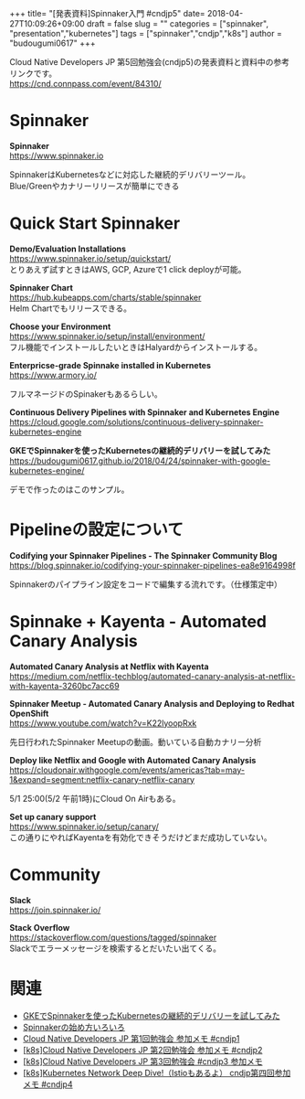 +++
title= "[発表資料]Spinnaker入門 #cndjp5"
date= 2018-04-27T10:09:26+09:00
draft = false
slug = ""
categories = ["spinnaker", "presentation","kubernetes"]
tags = ["spinnaker","cndjp","k8s"]
author = "budougumi0617"
+++

Cloud Native Developers JP 第5回勉強会(cndjp5)の発表資料と資料中の参考リンクです。  
https://cnd.connpass.com/event/84310/

<script async class="speakerdeck-embed" data-id="3f26a8a1f1f44cb2ae26c2cda5978edd" data-ratio="1.77777777777778" src="//speakerdeck.com/assets/embed.js"></script>

# Spinnaker

**Spinnaker**  
https://www.spinnaker.io

SpinnakerはKubernetesなどに対応した継続的デリバリーツール。  
Blue/Greenやカナリーリリースが簡単にできる

# Quick Start Spinnaker

**Demo/Evaluation Installations**  
https://www.spinnaker.io/setup/quickstart/  
とりあえず試すときはAWS, GCP, Azureで1 click deployが可能。

**Spinnaker Chart**  
https://hub.kubeapps.com/charts/stable/spinnaker  
Helm Chartでもリリースできる。

**Choose your Environment**  
https://www.spinnaker.io/setup/install/environment/  
フル機能でインストールしたいときはHalyardからインストールする。

**Enterpricse-grade Spinnake installed in Kubernetes**  
https://www.armory.io/

フルマネージドのSpinakerもあるらしい。

**Continuous Delivery Pipelines with Spinnaker and Kubernetes Engine**  
https://cloud.google.com/solutions/continuous-delivery-spinnaker-kubernetes-engine  

**GKEでSpinnakerを使ったKubernetesの継続的デリバリーを試してみた**  
https://budougumi0617.github.io/2018/04/24/spinnaker-with-google-kubernetes-engine/  

デモで作ったのはこのサンプル。

# Pipelineの設定について

**Codifying your Spinnaker Pipelines - The Spinnaker Community Blog**  
https://blog.spinnaker.io/codifying-your-spinnaker-pipelines-ea8e9164998f  

Spinnakerのパイプライン設定をコードで編集する流れです。（仕様策定中）

# Spinnake + Kayenta - Automated Canary Analysis

**Automated Canary Analysis at Netflix with Kayenta**  
https://medium.com/netflix-techblog/automated-canary-analysis-at-netflix-with-kayenta-3260bc7acc69


**Spinnaker Meetup - Automated Canary Analysis and Deploying to Redhat OpenShift**  
https://www.youtube.com/watch?v=K22lyoopRxk  

先日行われたSpinnaker Meetupの動画。動いている自動カナリー分析

**Deploy like Netflix and Google with Automated Canary Analysis**  
https://cloudonair.withgoogle.com/events/americas?tab=may-1&expand=segment:netflix-canary-netflix-canary  

5/1 25:00(5/2 午前1時)にCloud On Airもある。

**Set up canary support**  
https://www.spinnaker.io/setup/canary/  
この通りにやればKayentaを有効化できそうだけどまだ成功していない。

# Community
**Slack**  
https://join.spinnaker.io/  

**Stack Overflow**  
https://stackoverflow.com/questions/tagged/spinnaker  
Slackでエラーメッセージを検索するとだいたい出てくる。


# 関連
- [GKEでSpinnakerを使ったKubernetesの継続的デリバリーを試してみた](/2018/04/24/spinnaker-with-google-kubernetes-engine/)
- [Spinnakerの始め方いろいろ](/2018/04/22/how-to-start-spinnaker/)
- [Cloud Native Developers JP 第1回勉強会 参加メモ #cndjp1](/2017/11/23/cndjp1/)
- [[k8s]Cloud Native Developers JP 第2回勉強会 参加メモ #cndjp2](/2017/12/18/kubernetes-in-production-cndjp2/)
- [[k8s]Cloud Native Developers JP 第3回勉強会 #cndjp3 参加メモ](/2018/02/03/kubernetes-with-availability-cndjp3/)
- [[k8s]Kubernetes Network Deep Dive!（Istioもあるよ） cndjp第四回参加メモ #cndjp4](/2018/04/01/kubernetes-network-deep-dive-cndjp4.md)

